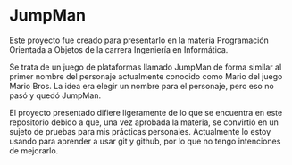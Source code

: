# JumpMan
Este proyecto fue creado para presentarlo en la materia Programación Orientada a Objetos de la carrera Ingeniería en Informática.

Se trata de un juego de plataformas llamado JumpMan de forma similar al primer nombre del personaje actualmente conocido como Mario del 
juego Mario Bros. La idea era elegir un nombre para el personaje, pero eso no pasó y quedó JumpMan.

El proyecto presentado difiere ligeramente de lo que se encuentra en este repositorio debido a que, una vez aprobada la materia, se 
convirtió en un sujeto de pruebas para mis prácticas personales. Actualmente lo estoy usando para aprender a usar git y github, por lo que
no tengo intenciones de mejorarlo.
